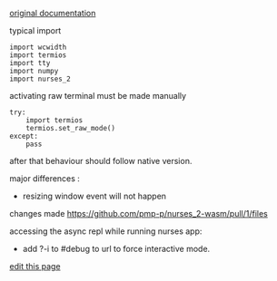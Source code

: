 
[original documentation](https://salt-die.github.io/nurses_2/index.html)

typical import
```
import wcwidth
import termios
import tty
import numpy
import nurses_2
```


activating raw terminal must be made manually

```
try:
    import termios
    termios.set_raw_mode()
except:
    pass
```

after that behaviour should follow native version.



major differences :
  - resizing window event will not happen



changes made https://github.com/pmp-p/nurses_2-wasm/pull/1/files


accessing the async repl  while running nurses app:
 - add ?-i  to #debug to url to force interactive mode.




[edit this page](https://github.com/pygame-web/pygame-web.github.io/edit/main/wiki/pkg/nurses_2/README.md)
